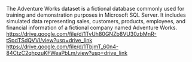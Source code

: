 The Adventure Works dataset is a fictional database commonly used for training and demonstration purposes in Microsoft SQL Server. It includes simulated data representing sales, customers, products, employees, and financial information of a fictional company named Adventure Works.
https://drive.google.com/file/d/1TvUh80GNZb8VU30zbMnR-tSpdTSdQVVI/view?usp=drive_link
https://drive.google.com/file/d/1TbjmT_60n4-84CtzC2qhpzuKFWeaPbLm/view?usp=drive_link
